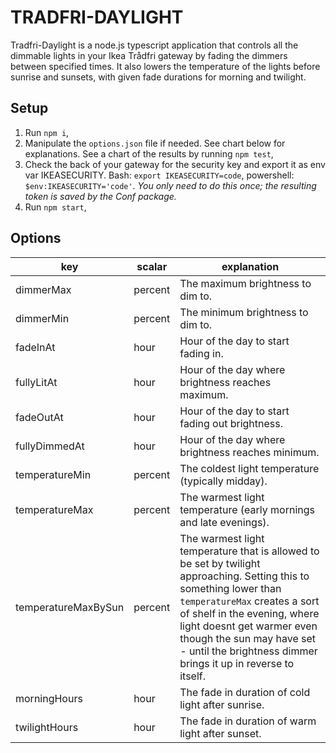 # TRADFRI-DAYLIGHT

Tradfri-Daylight is a node.js typescript application that controls all the dimmable lights in your Ikea Trådfri gateway by fading the dimmers between specified times. It also lowers the temperature of the lights before sunrise and sunsets, with given fade durations for morning and twilight.

## Setup

1. Run `npm i`,
2. Manipulate the `options.json` file if needed. See chart below for explanations. See a chart of the results by running `npm test`,
3. Check the back of your gateway for the security key and export it as env var IKEASECURITY. Bash: `export IKEASECURITY=code`, powershell: `$env:IKEASECURITY='code'`. _You only need to do this once; the resulting token is saved by the Conf package._
4. Run `npm start`,

## Options

| key                 | scalar  | explanation                                                       |
| ------------------- | ------- | ----------------------------------------------------------------- |
| dimmerMax           | percent | The maximum brightness to dim to.                                 |
| dimmerMin           | percent | The minimum brightness to dim to.                                 |
| fadeInAt            | hour    | Hour of the day to start fading in.                               |
| fullyLitAt          | hour    | Hour of the day where brightness reaches maximum.                 |
| fadeOutAt           | hour    | Hour of the day to start fading out brightness.                   |
| fullyDimmedAt       | hour    | Hour of the day where brightness reaches minimum.                 |
| temperatureMin      | percent | The coldest light temperature (typically midday).                 |
| temperatureMax      | percent | The warmest light temperature (early mornings and late evenings). |
| temperatureMaxBySun | percent | The warmest light temperature that is allowed to be set by twilight approaching. Setting this to something lower than `temperatureMax` creates a sort of shelf in the evening, where light doesnt get warmer even though the sun may have set - until the brightness dimmer brings it up in reverse to itself. |
| morningHours        | hour    | The fade in duration of cold light after sunrise.                 |
| twilightHours       | hour    | The fade in duration of warm light after sunset.                  |


